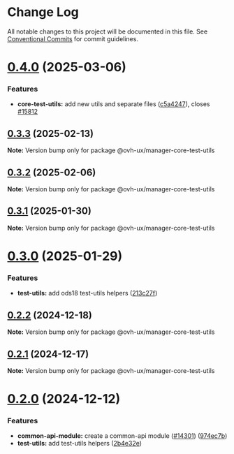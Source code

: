 # Change Log

All notable changes to this project will be documented in this file.
See [Conventional Commits](https://conventionalcommits.org) for commit guidelines.

# [0.4.0](https://github.com/ovh/manager/compare/@ovh-ux/manager-core-test-utils@0.3.3...@ovh-ux/manager-core-test-utils@0.4.0) (2025-03-06)


### Features

* **core-test-utils:** add new utils and separate files ([c5a4247](https://github.com/ovh/manager/commit/c5a4247940f16aba332962686fdcb7e4ad21ff73)), closes [#15812](https://github.com/ovh/manager/issues/15812)





## [0.3.3](https://github.com/ovh/manager/compare/@ovh-ux/manager-core-test-utils@0.3.2...@ovh-ux/manager-core-test-utils@0.3.3) (2025-02-13)

**Note:** Version bump only for package @ovh-ux/manager-core-test-utils





## [0.3.2](https://github.com/ovh/manager/compare/@ovh-ux/manager-core-test-utils@0.3.1...@ovh-ux/manager-core-test-utils@0.3.2) (2025-02-06)

**Note:** Version bump only for package @ovh-ux/manager-core-test-utils





## [0.3.1](https://github.com/ovh/manager/compare/@ovh-ux/manager-core-test-utils@0.3.0...@ovh-ux/manager-core-test-utils@0.3.1) (2025-01-30)

**Note:** Version bump only for package @ovh-ux/manager-core-test-utils





# [0.3.0](https://github.com/ovh/manager/compare/@ovh-ux/manager-core-test-utils@0.2.2...@ovh-ux/manager-core-test-utils@0.3.0) (2025-01-29)


### Features

* **test-utils:** add ods18 test-utils helpers ([213c27f](https://github.com/ovh/manager/commit/213c27f9a96d59b7445a3bfc92f6af2ff7aad8b1))





## [0.2.2](https://github.com/ovh/manager/compare/@ovh-ux/manager-core-test-utils@0.2.1...@ovh-ux/manager-core-test-utils@0.2.2) (2024-12-18)

**Note:** Version bump only for package @ovh-ux/manager-core-test-utils





## [0.2.1](https://github.com/ovh/manager/compare/@ovh-ux/manager-core-test-utils@0.2.0...@ovh-ux/manager-core-test-utils@0.2.1) (2024-12-17)

**Note:** Version bump only for package @ovh-ux/manager-core-test-utils





# [0.2.0](https://github.com/ovh/manager/compare/@ovh-ux/manager-core-test-utils@0.1.0...@ovh-ux/manager-core-test-utils@0.2.0) (2024-12-12)


### Features

* **common-api-module:** create a common-api module ([#14301](https://github.com/ovh/manager/issues/14301)) ([974ec7b](https://github.com/ovh/manager/commit/974ec7bdef0017024793a4a1e2402fdaa8771d8b))
* **test-utils:** add test-utils helpers ([2b4e32e](https://github.com/ovh/manager/commit/2b4e32ed4111830e440d054a8d45da227ea4581b))
